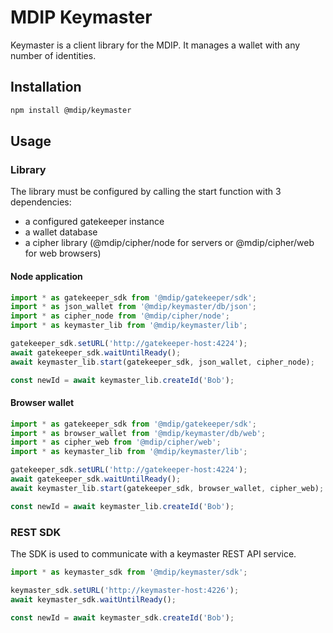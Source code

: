 # MDIP Keymaster

Keymaster is a client library for the MDIP.
It manages a wallet with any number of identities.

## Installation

```bash
npm install @mdip/keymaster
```

## Usage

### Library

The library must be configured by calling the start function with 3 dependencies:
- a configured gatekeeper instance
- a wallet database
- a cipher library (@mdip/cipher/node for servers or @mdip/cipher/web for web browsers)

#### Node application

```js
import * as gatekeeper_sdk from '@mdip/gatekeeper/sdk';
import * as json_wallet from '@mdip/keymaster/db/json';
import * as cipher_node from '@mdip/cipher/node';
import * as keymaster_lib from '@mdip/keymaster/lib';

gatekeeper_sdk.setURL('http://gatekeeper-host:4224');
await gatekeeper_sdk.waitUntilReady();
await keymaster_lib.start(gatekeeper_sdk, json_wallet, cipher_node);

const newId = await keymaster_lib.createId('Bob');
```

#### Browser wallet

```js
import * as gatekeeper_sdk from '@mdip/gatekeeper/sdk';
import * as browser_wallet from '@mdip/keymaster/db/web';
import * as cipher_web from '@mdip/cipher/web';
import * as keymaster_lib from '@mdip/keymaster/lib';

gatekeeper_sdk.setURL('http://gatekeeper-host:4224');
await gatekeeper_sdk.waitUntilReady();
await keymaster_lib.start(gatekeeper_sdk, browser_wallet, cipher_web);

const newId = await keymaster_lib.createId('Bob');
```

### REST SDK

The SDK is used to communicate with a keymaster REST API service.

```js
import * as keymaster_sdk from '@mdip/keymaster/sdk';

keymaster_sdk.setURL('http://keymaster-host:4226');
await keymaster_sdk.waitUntilReady();

const newId = await keymaster_sdk.createId('Bob');
```
